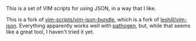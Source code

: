 This is a set of VIM scripts for using JSON, in a way that I like.

This is a fork of [vim-scripts/vim-json-bundle][], which is a fork of [leshill/vim-json][]. Everything apparently works well with [pathogen][], but, while that seems like a great tool, I haven't tried it yet.

[vim-scripts/vim-json-bundle]: https://github.com/vim-scripts/vim-json-bundle
[leshill/vim-json]: https://github.com/leshill/vim-json
[pathogen]: https://github.com/tpope/vim-pathogen

